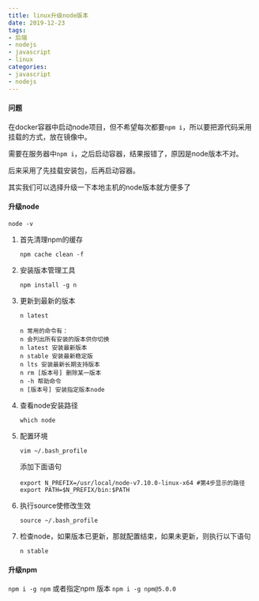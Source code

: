 ```yaml
---
title: linux升级node版本
date: 2019-12-23
tags:
- 后端
- nodejs
- javascript
- linux
categories:
- javascript
- nodejs
---
```


#### 问题

在docker容器中启动node项目，但不希望每次都要`npm i`，所以要把源代码采用挂载的方式，放在镜像中。

需要在服务器中`npm i`，之后启动容器，结果报错了，原因是node版本不对。

后来采用了先挂载安装包，后再启动容器。

其实我们可以选择升级一下本地主机的node版本就方便多了

#### 升级node

`node -v`

1. 首先清理npm的缓存

   `npm cache clean -f`

2. 安装版本管理工具

   `npm install -g n`

3. 更新到最新的版本

   `n latest`

   ```
   n 常用的命令有：
   n 会列出所有安装的版本供你切换
   n latest 安装最新版本
   n stable 安装最新稳定版
   n lts 安装最新长期支持版本
   n rm [版本号] 删除某一版本
   n -h 帮助命令
   n [版本号] 安装指定版本node
   ```

4. 查看node安装路径

   `which node`

5. 配置环境

   `vim ~/.bash_profile`

   添加下面语句

   ```
   export N_PREFIX=/usr/local/node-v7.10.0-linux-x64 #第4步显示的路径
   export PATH=$N_PREFIX/bin:$PATH
   ```

6. 执行source使修改生效

   `source ~/.bash_profile`

7. 检查node，如果版本已更新，那就配置结束，如果未更新，则执行以下语句

   `n stable`


#### 升级npm

`npm i -g npm` 或者指定npm 版本 `npm i -g npm@5.0.0`